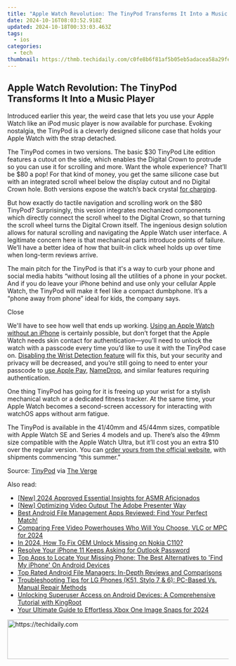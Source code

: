 ```yaml
---
title: "Apple Watch Revolution: The TinyPod Transforms It Into a Music Player"
date: 2024-10-16T08:03:52.918Z
updated: 2024-10-18T00:33:03.463Z
tags:
  - ios
categories:
  - tech
thumbnail: https://thmb.techidaily.com/c0fe8b6f81af5b05eb5adacea58a29fe6fd2f271b6a687457517f15534dc6b13.jpg
---
```


## Apple Watch Revolution: The TinyPod Transforms It Into a Music Player

Introduced earlier this year, the weird case that lets you use your Apple Watch like an iPod music player is now available for purchase. Evoking nostalgia, the TinyPod is a cleverly designed silicone case that holds your Apple Watch with the strap detached.

 The TinyPod comes in two versions. The basic $30 TinyPod Lite edition features a cutout on the side, which enables the Digital Crown to protrude so you can use it for scrolling and more. Want the whole experience? That’ll be $80 a pop! For that kind of money, you get the same silicone case but with an integrated scroll wheel below the display cutout and no Digital Crown hole. Both versions expose the watch’s back crystal [for charging](https://win11.techidaily.com/revolutionize-desktop-efficiency-with-wmdesk/).

 But how exactly do tactile navigation and scrolling work on the $80 TinyPod? Surprisingly, this vesion integrates mechanized components which directly connect the scroll wheel to the Digital Crown, so that turning the scroll wheel turns the Digital Crown itself. The ingenious design solution allows for natural scrolling and navigating the Apple Watch user interface. A legitimate concern here is that mechanical parts introduce points of failure. We’ll have a better idea of how that built-in click wheel holds up over time when long-term reviews arrive.

 The main pitch for the TinyPod is that it's a way to curb your phone and social media habits “without losing all the utilities of a phone in your pocket. And if you do leave your iPhone behind and use only your cellular Apple Watch, the TinyPod will make it feel like a compact dumbphone. It’s a “phone away from phone” ideal for kids, the company says.

Close 

 We'll have to see how well that ends up working. [Using an Apple Watch without an iPhone](https://facebook-record-videos.techidaily.com/new-the-definitive-playbook-enhancing-your-videos-first-impression/) is certainly possible, but don’t forget that the Apple Watch needs skin contact for authentication—you’ll need to unlock the watch with a passcode every time you’d like to use it with the TinyPod case on. [Disabling the Wrist Detection feature](https://android-pokemon-go.techidaily.com/in-2024-can-i-use-itools-gpx-file-to-catch-the-rare-pokemon-on-motorola-g24-power-drfone-by-drfone-virtual-android/) will fix this, but your security and privacy will be decreased, and you’re still going to need to enter your passcode to [use Apple Pay](https://location-social.techidaily.com/why-your-whatsapp-live-location-is-not-updating-and-how-to-fix-on-your-oppo-a2-drfone-by-drfone-virtual-android/), [NameDrop](https://visual-screen-recording.techidaily.com/new-revolutionize-virtual-participation-with-top-10-free-recorder-software/), and similar features requiring authentication.

 One thing TinyPod has going for it is freeing up your wrist for a stylish mechanical watch or a dedicated fitness tracker. At the same time, your Apple Watch becomes a second-screen accessory for interacting with watchOS apps without arm fatigue.

 The TinyPod is available in the 41/40mm and 45/44mm sizes, compatible with Apple Watch SE and Series 4 models and up. There’s also the 49mm size compatible with the Apple Watch Ultra, but it’ll cost you an extra $10 over the regular version. You can [order yours from the official website](https://thetinypod.com/#buy), with shipments commencing “this summer.”

 Source: [TinyPod](https://thetinypod.com/) via [The Verge](https://www.theverge.com/2024/7/17/24200520/tinypod-apple-watch-accessory-ipod-case-scroll-wheel)

<ins class="adsbygoogle"
     style="display:block"
     data-ad-format="autorelaxed"
     data-ad-client="ca-pub-7571918770474297"
     data-ad-slot="1223367746"></ins>

<ins class="adsbygoogle"
     style="display:block"
     data-ad-client="ca-pub-7571918770474297"
     data-ad-slot="8358498916"
     data-ad-format="auto"
     data-full-width-responsive="true"></ins>

<span class="atpl-alsoreadstyle">Also read:</span>
<div><ul>
<li><a href="https://youtube-zero.techidaily.com/024-approved-essential-insights-for-asmr-aficionados/"><u>[New] 2024 Approved Essential Insights for ASMR Aficionados</u></a></li>
<li><a href="https://on-screen-recording.techidaily.com/new-optimizing-video-output-the-adobe-presenter-way/"><u>[New] Optimizing Video Output The Adobe Presenter Way</u></a></li>
<li><a href="https://os-tips.techidaily.com/1723620244542-best-android-file-management-apps-reviewed-find-your-perfect-match/"><u>Best Android File Management Apps Reviewed: Find Your Perfect Match!</u></a></li>
<li><a href="https://extra-tips.techidaily.com/comparing-free-video-powerhouses-who-will-you-choose-vlc-or-mpc-for-2024/"><u>Comparing Free Video Powerhouses Who Will You Choose, VLC or MPC for 2024</u></a></li>
<li><a href="https://easy-unlock-android.techidaily.com/in-2024-how-to-fix-oem-unlock-missing-on-nokia-c110-by-drfone-android/"><u>In 2024, How To Fix OEM Unlock Missing on Nokia C110?</u></a></li>
<li><a href="https://ios-unlock.techidaily.com/resolve-your-iphone-11-keeps-asking-for-outlook-password-by-drfone-ios/"><u>Resolve Your iPhone 11 Keeps Asking for Outlook Password</u></a></li>
<li><a href="https://os-tips.techidaily.com/top-apps-to-locate-your-missing-phone-the-best-alternatives-to-find-my-iphone-on-android-devices/"><u>Top Apps to Locate Your Missing Phone: The Best Alternatives to 'Find My iPhone' On Android Devices</u></a></li>
<li><a href="https://os-tips.techidaily.com/top-rated-android-file-managers-in-depth-reviews-and-comparisons/"><u>Top Rated Android File Managers: In-Depth Reviews and Comparisons</u></a></li>
<li><a href="https://os-tips.techidaily.com/troubleshooting-tips-for-lg-phones-k51-stylo-7-and-6-pc-based-vs-manual-repair-methods/"><u>Troubleshooting Tips for LG Phones (K51, Stylo 7 & 6): PC-Based Vs. Manual Repair Methods</u></a></li>
<li><a href="https://os-tips.techidaily.com/unlocking-superuser-access-on-android-devices-a-comprehensive-tutorial-with-kingroot/"><u>Unlocking Superuser Access on Android Devices: A Comprehensive Tutorial with KingRoot</u></a></li>
<li><a href="https://desktop-recording.techidaily.com/your-ultimate-guide-to-effortless-xbox-one-image-snaps-for-2024/"><u>Your Ultimate Guide to Effortless Xbox One Image Snaps for 2024</u></a></li>
</ul></div>

<!-- affiliate ads begin -->
<a href="https://appsumo.8odi.net/c/5597632/2118322/7443" target="_top" id="2118322">
  <img src="//a.impactradius-go.com/display-ad/7443-2118322" border="0" alt="https://techidaily.com" width="728" height="90"/>
</a>
<img height="0" width="0" src="https://appsumo.8odi.net/i/5597632/2118322/7443" style="position:absolute;visibility:hidden;" border="0" />
<!-- affiliate ads end -->


